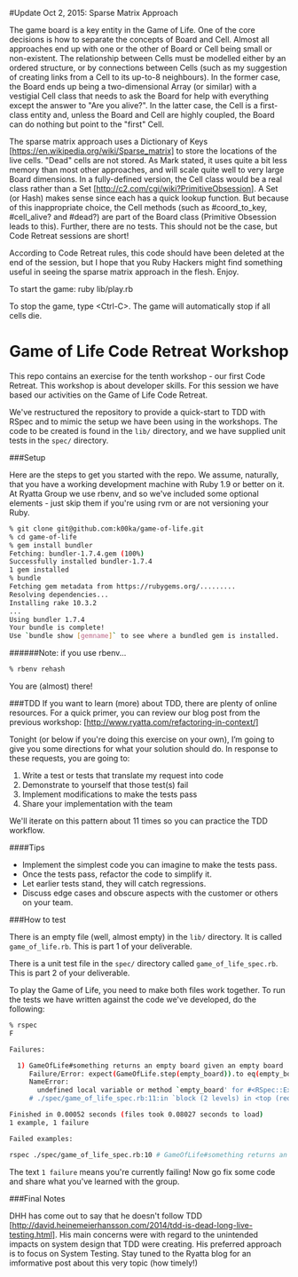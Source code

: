 #Update Oct 2, 2015: Sparse Matrix Approach

The game board is a key entity in the Game of Life. One of the core decisions is how to separate the concepts of Board and Cell. Almost all approaches end up with one or the other of Board or Cell being small or non-existent. The relationship between Cells must be modelled either by an ordered structure, or by connections between Cells (such as my suggestion of creating links from a Cell to its up-to-8 neighbours). In the former case, the Board ends up being a two-dimensional Array (or similar) with a vestigial Cell class that needs to ask the Board for help with everything except the answer to "Are you alive?". In the latter case, the Cell is a first-class entity and, unless the Board and Cell are highly coupled, the Board can do nothing but point to the "first" Cell.

The sparse matrix approach uses a Dictionary of Keys [https://en.wikipedia.org/wiki/Sparse_matrix] to store the locations of the live cells. "Dead" cells are not stored. As Mark stated, it uses quite a bit less memory than most other approaches, and will scale quite well to very large Board dimensions. In a fully-defined version, the Cell class would be a real class rather than a Set [http://c2.com/cgi/wiki?PrimitiveObsession]. A Set (or Hash) makes sense since each has a quick lookup function. But because of this inappropriate choice, the Cell methods (such as #coord_to_key, #cell_alive? and #dead?) are part of the Board class (Primitive Obsession leads to this). Further, there are no tests. This should not be the case, but Code Retreat sessions are short!

According to Code Retreat rules, this code should have been deleted at the end of the session, but I hope that you Ruby Hackers might find something useful in seeing the sparse matrix approach in the flesh. Enjoy.

To start the game:
ruby lib/play.rb

To stop the game, type &lt;Ctrl-C&gt;. The game will automatically stop if all cells die.


Game of Life Code Retreat Workshop
==================================

This repo contains an exercise for the tenth workshop - our first Code Retreat. This workshop is about developer skills. For this session we have based our activities on the Game of Life Code Retreat.

We've restructured the repository to provide a quick-start to TDD with RSpec and to mimic the setup we have been using in the workshops. The code to be created is found in the ``lib/`` directory, and we have supplied unit tests in the ``spec/`` directory.

###Setup

Here are the steps to get you started with the repo. We assume, naturally, that you have a working development machine with Ruby 1.9 or better on it. At Ryatta Group we use rbenv, and so we've included some optional elements - just skip them if you're using rvm or are not versioning your Ruby.

```sh
% git clone git@github.com:k00ka/game-of-life.git
% cd game-of-life
% gem install bundler
Fetching: bundler-1.7.4.gem (100%)
Successfully installed bundler-1.7.4
1 gem installed
% bundle
Fetching gem metadata from https://rubygems.org/.........
Resolving dependencies...
Installing rake 10.3.2
...
Using bundler 1.7.4
Your bundle is complete!
Use `bundle show [gemname]` to see where a bundled gem is installed.
```
######Note: if you use rbenv...
```sh
% rbenv rehash
```
You are (almost) there!

###TDD
If you want to learn (more) about TDD, there are plenty of online resources. For a quick primer, you can review our blog post from the previous workshop: [http://www.ryatta.com/refactoring-in-context/]

Tonight (or below if you're doing this exercise on your own), I’m going to give you some directions for what your solution should do. In response to these requests, you are going to:

1. Write a test or tests that translate my request into code
1. Demonstrate to yourself that those test(s) fail
1. Implement modifications to make the tests pass
1. Share your implementation with the team

We'll iterate on this pattern about 11 times so you can practice the TDD workflow.

####Tips
* Implement the simplest code you can imagine to make the tests pass.
* Once the tests pass, refactor the code to simplify it.
* Let earlier tests stand, they will catch regressions.
* Discuss edge cases and obscure aspects with the customer or others on your team.

###How to test

There is an empty file (well, almost empty) in the ``lib/`` directory. It is called ``game_of_life.rb``. This is part 1 of your deliverable.

There is a unit test file in the ``spec/`` directory called ``game_of_life_spec.rb``. This is part 2 of your deliverable.

To play the Game of Life, you need to make both files work together.
To run the tests we have written against the code we've developed, do the following:
```sh
% rspec
F

Failures:

  1) GameOfLife#something returns an empty board given an empty board
     Failure/Error: expect(GameOfLife.step(empty_board)).to eq(empty_board)
     NameError:
       undefined local variable or method `empty_board' for #<RSpec::ExampleGroups::GameOfLifeSomething:0x007faad89e3ec0>
     # ./spec/game_of_life_spec.rb:11:in `block (2 levels) in <top (required)>'

Finished in 0.00052 seconds (files took 0.08027 seconds to load)
1 example, 1 failure

Failed examples:

rspec ./spec/game_of_life_spec.rb:10 # GameOfLife#something returns an empty board given an empty board
```

The text ``1 failure`` means you're currently failing! Now go fix some code and share what you've learned with the group.

###Final Notes

DHH has come out to say that he doesn't follow TDD [http://david.heinemeierhansson.com/2014/tdd-is-dead-long-live-testing.html]. His main concerns were with regard to the unintended impacts on system design that TDD were creating. His preferred approach is to focus on System Testing. Stay tuned to the Ryatta blog for an imformative post about this very topic (how timely!)
